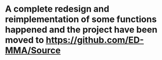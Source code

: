 # A complete redesign and reimplementation of some functions happened and the project have been moved to https://github.com/ED-MMA/Source
